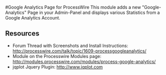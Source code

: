 #Google Analytics Page for ProcessWire
This module adds a new "Google-Analytics" Page in your Admin-Panel and displays various Statistics from a Google Analytics Account.

## Resources
* Forum Thread with Screenshots and Install Instructions: http://processwire.com/talk/topic/1609-processgoogleanalytics/
* Module on the Processwire Modules page: http://modules.processwire.com/modules/process-google-analytics/
* jqplot Jquery Plugin: http://www.jqplot.com